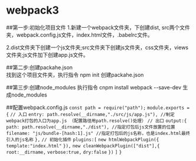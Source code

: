 # webpack3

##第一步:初始化项目文件
1.新建一个webpack文件夹，下创建dist, src两个文件夹，webpack.config.js文件，index.html文件，.babelrc文件。

2.dist文件夹下创建一个js文件夹;src文件夹下创建js文件夹，css文件夹，views文件夹;js文件加下创建app.js文件。
   
##第二步:创建packahe.json    
找到这个项目文件夹，执行指令 npm init 创建packahe.json
    
##第三步:创建node_modules
执行指令 cnpm install webpack --save-dev  生成node_modules

##配置webpack.config.js
`const path = require("path");`
`module.exports = {`
    `// 入口`
    `entry: path.resolve(__dirname,"./src/js/app.js"), //制定webpack打包的入口为app.js （配置路径用path.resolve()处理）`
    `// 出口`
    `output:{`
         `path: path.resolve(__dirname,"./dist"), //指定打包后js文件放置的位置`
        `filename: "js/bundle-[hash:1].js" //指定打包后的js名称，也是index.html最终引入的js名称`
    `},`
    `// 初始化插件`
    `plugins:[`
        `new htmlWebpackPlugin({`
            `template:"index.html"`
        `}),`
        `new cleanWebpackPlugin(["dist"],{`
            `root:__dirname,`
            `verbose:true,`
            `dry:false`
        `})`
   `]`
`}`

    
